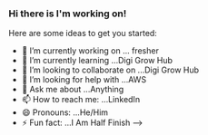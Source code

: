 ### Hi there is I'm working on!
Here are some ideas to get you started:

- 🔭 I’m currently working on ... fresher
- 🌱 I’m currently learning ...Digi Grow Hub
- 👯 I’m looking to collaborate on ...Digi Grow Hub
- 🤔 I’m looking for help with ...AWS
- 💬 Ask me about ...Anything
- 📫 How to reach me: ...LinkedIn
- 😄 Pronouns: ...He/Him
- ⚡ Fun fact: ...I Am Half Finish
-->
